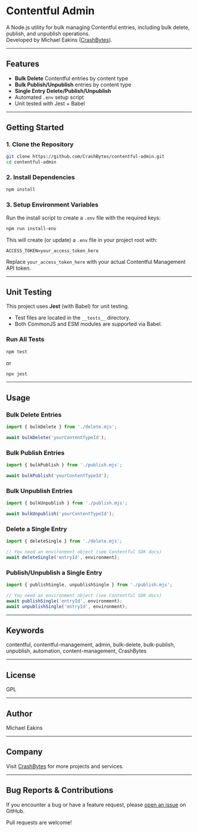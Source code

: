 # Contentful Admin

A Node.js utility for bulk managing Contentful entries, including bulk delete, publish, and unpublish operations.  
Developed by Michael Eakins ([CrashBytes](https://github.com/CrashBytes)).

---

## Features

- **Bulk Delete** Contentful entries by content type
- **Bulk Publish/Unpublish** entries by content type
- **Single Entry Delete/Publish/Unpublish**
- Automated `.env` setup script
- Unit tested with Jest + Babel

---

## Getting Started

### 1. Clone the Repository

```sh
git clone https://github.com/CrashBytes/contentful-admin.git
cd contentful-admin
```

### 2. Install Dependencies

```sh
npm install
```

### 3. Setup Environment Variables

Run the install script to create a `.env` file with the required keys:

```sh
npm run install-env
```

This will create (or update) a `.env` file in your project root with:

```
ACCESS_TOKEN=your_access_token_here
```

Replace `your_access_token_here` with your actual Contentful Management API token.

---

## Unit Testing

This project uses **Jest** (with Babel) for unit testing.

- Test files are located in the `__tests__` directory.
- Both CommonJS and ESM modules are supported via Babel.

### Run All Tests

```sh
npm test
```

or

```sh
npx jest
```

---

## Usage

### Bulk Delete Entries

```js
import { bulkDelete } from './delete.mjs';

await bulkDelete('yourContentTypeId');
```

### Bulk Publish Entries

```js
import { bulkPublish } from './publish.mjs';

await bulkPublish('yourContentTypeId');
```

### Bulk Unpublish Entries

```js
import { bulkUnpublish } from './publish.mjs';

await bulkUnpublish('yourContentTypeId');
```

### Delete a Single Entry

```js
import { deleteSingle } from './delete.mjs';

// You need an environment object (see Contentful SDK docs)
await deleteSingle('entryId', environment);
```

### Publish/Unpublish a Single Entry

```js
import { publishSingle, unpublishSingle } from './publish.mjs';

// You need an environment object (see Contentful SDK docs)
await publishSingle('entryId', environment);
await unpublishSingle('entryId', environment);
```

---

## Keywords

contentful, contentful-management, admin, bulk-delete, bulk-publish, unpublish, automation, content-management, CrashBytes

---

## License

GPL

---

## Author

Michael Eakins

---

## Company

Visit [CrashBytes](https://www.crashbytes.com) for more projects and services.

---

## Bug Reports & Contributions

If you encounter a bug or have a feature request, please [open an issue](https://github.com/CrashBytes/contentful-admin/issues) on GitHub.

Pull requests are welcome!